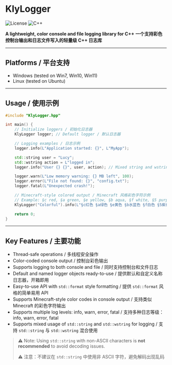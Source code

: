 # KlyLogger

![License](https://img.shields.io/badge/License-BSL%201.0-blue)
![C++](https://img.shields.io/badge/C++20-Standard-purple)

**A lightweight, color console and file logging library for C++**
**一个支持彩色控制台输出和日志文件写入的轻量级 C++ 日志库**

---

## Platforms / 平台支持

- Windows (tested on Win7, Win10, Win11)
- Linux (tested on Ubuntu)

---

## Usage / 使用示例

```cpp
#include "KlyLogger.hpp"

int main() {
	// Initialize loggers / 初始化日志器
	KlyLogger logger; // Default logger / 默认日志器

	// Logging examples / 日志示例
	logger.info(L"Application started: {}", L"MyApp");

	std::string user = "Lucy";
	std::wstring action = L"logged in";
	logger.info("User {} {}", user, action); // Mixed string and wstring / string 与 wstring 混用

	logger.warn(L"Low memory warning: {} MB left", 100);
	logger.error(L"File not found: {}", "config.txt");
	logger.fatal(L"Unexpected crash!");

	// Minecraft-style colored output / Minecraft 风格彩色字符示例
	// Example: §c red, §a green, §e yellow, §b aqua, §f white, §5 purple
	KlyLogger("Colorful").info(L"§c红色 §a绿色 §e黄色 §b水蓝色 §f白色 §5紫色");

	return 0;
}
```

---

## Key Features / 主要功能

- Thread-safe operations / 多线程安全操作
- Color-coded console output / 控制台彩色输出
- Supports logging to both console and file / 同时支持控制台和文件日志
- Default and named logger objects ready-to-use / 提供默认和自定义名称日志器，开箱即用
- Easy-to-use API with `std::format` style formatting / 提供 `std::format` 风格的简单易用 API
- Supports Minecraft-style color codes in console output / 支持类似 Minecraft 的彩色字符输出
- Supports multiple log levels: info, warn, error, fatal / 支持多种日志等级：info, warn, error, fatal
- Supports mixed usage of `std::string` and `std::wstring` for logging / 支持 `std::string` 与 `std::wstring` 混合使用
> ⚠️ Note: Using `std::string` with non-ASCII characters is **not recommended** to avoid decoding issues.
> 
> ⚠️ 注意：不建议在 `std::string` 中使用非 ASCII 字符，避免解码出现乱码